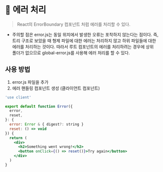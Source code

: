 # 🤔 에러 처리

> React의 ErrorBoundary 컴포넌트 처럼 에러를 처리할 수 있다.
> 
- 주의할 점은 error.js는 동일 위치에서 발생한 오류는 포착하지 않는다는 점이다. 즉, 트리 구조로 보았을 때 형제 파일에 대한 에러는 처리하지 않고 하위 파일들에 대한 에러를 처리하는 것이다.
따라서 루트 컴포넌트의 에러를 처리하려는 경우에 상위 폴더가 없으므로 global-error.js를 사용해 에러 처리를 할 수 있다.

## 사용 방법

1. error.js 파일을 추가
2. 에러 핸들링 컴포넌트 생성 (클라이언트 컴포넌트)

```jsx
'use client'
 
export default function Error({
  error,
  reset,
}: {
  error: Error & { digest?: string }
  reset: () => void
}) {
  return (
    <div>
      <h2>Something went wrong!</h2>
      <button onClick={() => reset()}>Try again</button>
    </div>
  )
}
```
